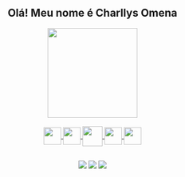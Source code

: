 <div div align = "center">
  
## Olá! Meu nome é Charllys Omena ##
  
</div>  
 
<div align = "center">
  <a href="https://github.com/CharllysOmena">
  <img height = "180em" src = "https://github-readme-stats.vercel.app/api?username=CharllysOmena&show_icons=true&theme=dark&include_all_commits=true&count_private=true" />
</div>
  
<div align = "center" style = "display: inline_block"> <br>
  <img align = "center" height = "35" width = "35" src="https://cdn.jsdelivr.net/gh/devicons/devicon/icons/dart/dart-original.svg" />
  <img align = "center" height = "35" width = "35" src="https://cdn.jsdelivr.net/gh/devicons/devicon/icons/flutter/flutter-original.svg" />
  <img align = "center" height = "40" width = "40" src="https://cdn.jsdelivr.net/gh/devicons/devicon/icons/python/python-original.svg" />
  <img align = "center" height = "35" width = "35" src="https://cdn.jsdelivr.net/gh/devicons/devicon/icons/css3/css3-original.svg" />
  <img align = "center" height = "35" width = "35" src="https://cdn.jsdelivr.net/gh/devicons/devicon/icons/html5/html5-original.svg" />
</div>

  ##
 
<div align = "center"> 

  <a href="https://www.instagram.com/charllys_omena/" target="_blank"><img src="https://img.shields.io/badge/-Instagram-%23E4405F?style=for-the-badge&logo=instagram&logoColor=white" target="_blank"></a> 
  <a href = "mailto:charllysoliver@gmail.com"><img src="https://img.shields.io/badge/-Gmail-%23333?style=for-the-badge&logo=gmail&logoColor=white" target="_blank"></a>
  <a href="https://www.linkedin.com/in/charllys-omena-952964211/" target="_blank"><img src="https://img.shields.io/badge/-LinkedIn-%230077B5?style=for-the-badge&logo=linkedin&logoColor=white" target="_blank"></a> 
 
</div>



